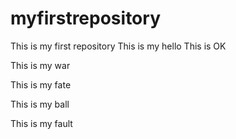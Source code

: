 # myfirstrepository
This is my first repository
This is my hello
This is OK

This is my war

This is my fate

This is my ball

This is my fault
